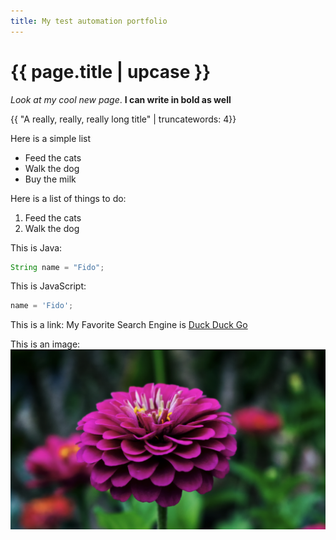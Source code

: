 ```yaml
---
title: My test automation portfolio
---
```


# {{ page.title | upcase }}

_Look at my cool new page_. **I can write in bold as well**

{{ "A really, really, really long title" | truncatewords: 4}}

Here is a simple list
- Feed the cats
- Walk the dog
- Buy the milk

Here is a list of things to do:
1. Feed the cats
1. Walk the dog

This is Java:
```java
String name = "Fido";
```

This is JavaScript:
```javascript
name = 'Fido';
```

This is a link: My Favorite Search Engine is [Duck Duck Go](https://www.duckduckgo.com)

This is an image: ![A random flower](flower.png)


